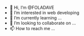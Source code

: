 - 👋 Hi, I’m @FOLADAVE
- 👀 I’m interested in web developing
- 🌱 I’m currently learning ...
- 💞️ I’m looking to collaborate on ...
- 📫 How to reach me ...

<!---
FOLADAVE/FOLADAVE is a ✨ special ✨ repository because its `README.md` (this file) appears on your GitHub profile.
You can click the Preview link to take a look at your changes.
--->
